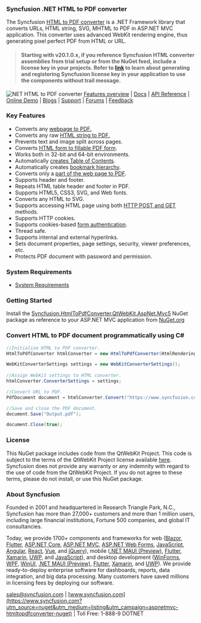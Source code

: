 ### Syncfusion .NET HTML to PDF converter

The Syncfusion [HTML to PDF converter](https://www.syncfusion.com/pdf-framework/net/html-to-pdf?utm_source=nuget&utm_medium=listing&utm_campaign=aspnetmvc-htmltopdf-nuget) is a .NET Framework library that converts URLs, HTML string, SVG, MHTML to PDF in ASP.NET MVC application. This converter uses advanced WebKit rendering engine, thus generating pixel perfect PDF from HTML or URL.

> #### Starting with v20.1.0.x, if you reference Syncfusion HTML converter assemblies from trial setup or from the NuGet feed, include a license key in your projects. Refer to [link](https://help.syncfusion.com/file-formats/licensing/licensing?utm_source=nuget&utm_medium=listing&utm_campaign=aspnetmvc-htmltopdfconverter-nuget) to learn about generating and registering Syncfusion license key in your application to use the components without trail message.

![NET HTML to PDF converter](https://cdn.syncfusion.com/nuget-readme/fileformats/net-html-to-pdf.png)
[Features overview](https://www.syncfusion.com/pdf-framework/net/html-to-pdf) | [Docs](https://help.syncfusion.com/file-formats/pdf/converting-html-to-pdf) | [API Reference](https://help.syncfusion.com/cr/file-formats/Syncfusion.Pdf.HtmlToPdf.html) | [Online Demo](https://ej2.syncfusion.com/aspnetmvc/PDF/HtmltoPDF?utm_source=nuget&utm_medium=listing&utm_campaign=aspnetmvc-htmltopdf-nuget#/bootstrap5) | [Blogs](https://www.syncfusion.com/blogs/?utm_source=nuget&utm_medium=listing&utm_campaign=aspnetmvc-htmltopdf-nuget&s=html+to+pdf) | [Support](https://support.syncfusion.com/support/tickets/create?utm_source=nuget&utm_medium=listing&utm_campaign=aspnetmvc-htmltopdfconverter-nuget) | [Forums](https://www.syncfusion.com/forums?utm_source=nuget&utm_medium=listing&utm_campaign=aspnetmvc-htmltopdfconverter-nuget) | [Feedback](https://www.syncfusion.com/feedback/wpf?utm_source=nuget&utm_medium=listing&utm_campaign=aspnetmvc-htmltopdfconverter-nuget)

### Key Features

* Converts any [webpage to PDF.](https://help.syncfusion.com/file-formats/pdf/convert-html-to-pdf/webkit#url-to-pdf?utm_source=nuget&utm_medium=listing&utm_campaign=aspnetmvc-htmltopdfconverter-nuget)
* Converts any raw [HTML string to PDF.](https://help.syncfusion.com/file-formats/pdf/convert-html-to-pdf/webkit#html-string-to-pdf?utm_source=nuget&utm_medium=listing&utm_campaign=aspnetmvc-htmltopdfconverter-nuget)
* Prevents text and image split across pages.
* Converts [HTML form to fillable PDF form](https://help.syncfusion.com/file-formats/pdf/convert-html-to-pdf/webkit#html-form-to-pdf-form?utm_source=nuget&utm_medium=listing&utm_campaign=aspnetmvc-htmltopdfconverter-nuget).
* Works both in 32-bit and 64-bit environments.
* Automatically [creates Table of Contents](https://help.syncfusion.com/file-formats/pdf/convert-html-to-pdf/webkit#table-of-contents?utm_source=nuget&utm_medium=listing&utm_campaign=aspnetmvc-htmltopdfconverter-nuget).
* Automatically creates [bookmark hierarchy](https://help.syncfusion.com/file-formats/pdf/convert-html-to-pdf/webkit#bookmarks?utm_source=nuget&utm_medium=listing&utm_campaign=aspnetmvc-htmltopdfconverter-nuget).
* Converts only a [part of the web page to PDF](https://help.syncfusion.com/file-formats/pdf/convert-html-to-pdf/webkit#partial-webpage-to-pdf?utm_source=nuget&utm_medium=listing&utm_campaign=aspnetmvc-htmltopdfconverter-nuget).
* Supports header and footer.
* Repeats HTML table header and footer in PDF.
* Supports HTML5, CSS3, SVG, and Web fonts.
* Converts any HTML to SVG.
* Supports accessing HTML page using both [HTTP POST and GET](https://help.syncfusion.com/file-formats/pdf/convert-html-to-pdf/webkit#http-get-and-post?utm_source=nuget&utm_medium=listing&utm_campaign=aspnetmvc-htmltopdfconverter-nuget) methods.
* Supports HTTP cookies.
* Supports cookies-based [form authentication](https://help.syncfusion.com/file-formats/pdf/convert-html-to-pdf/webkit#form-authentication?utm_source=nuget&utm_medium=listing&utm_campaign=aspnetmvc-htmltopdfconverter-nuget).
* Thread safe.
* Supports internal and external hyperlinks.
* Sets document properties, page settings, security, viewer preferences, etc.
* Protects PDF document with password and permission.

### System Requirements

* [System Requirements](https://help.syncfusion.com/file-formats/installation-and-upgrade/system-requirements?utm_source=nuget&utm_medium=listing&utm_campaign=aspnetmvc-htmltopdfconverter-nuget)

### Getting Started

Install the [Syncfusion.HtmlToPdfConverter.QtWebKit.AspNet.Mvc5](https://www.nuget.org/packages/Syncfusion.HtmlToPdfConverter.QtWebKit.AspNet.Mvc5?utm_source=nuget&utm_medium=listing&utm_campaign=aspnetmvc-htmltopdfconverter-nuget) NuGet package as reference to your ASP.NET MVC application from [NuGet.org](https://www.nuget.org/)

### Convert HTML to PDF document programmatically using C#

```csharp
//Initialize HTML to PDF converter.
HtmlToPdfConverter htmlConverter = new HtmlToPdfConverter(HtmlRenderingEngine.WebKit);

WebKitConverterSettings settings = new WebKitConverterSettings();
            
//Assign WebKit settings to HTML converter.
htmlConverter.ConverterSettings = settings;

//Convert URL to PDF.
PdfDocument document = htmlConverter.Convert("https://www.syncfusion.com");

//Save and close the PDF document.
document.Save("Output.pdf");

document.Close(true);
```

### License

This NuGet package includes code from the QtWebKit Project. This code is subject to the terms of the QtWebKit Project license available [here](https://doc.qt.io/archives/qt-5.5/licenses.html#webkit-used-by-the-qtwebkit-module). Syncfusion does not provide any warranty or any indemnity with regard to the use of code from the QtWebKit Project. If you do not agree to these terms, please do not install, or use this NuGet package.

### About Syncfusion

Founded in 2001 and headquartered in Research Triangle Park, N.C., Syncfusion has more than 27,000+ customers and more than 1 million users, including large financial institutions, Fortune 500 companies, and global IT consultancies.
 
Today, we provide 1700+ components and frameworks for web ([Blazor](https://www.syncfusion.com/blazor-components?utm_source=nuget&utm_medium=listing&utm_campaign=aspnetmvc-htmltopdfconverter-nuget), [Flutter](https://www.syncfusion.com/flutter-widgets?utm_source=nuget&utm_medium=listing&utm_campaign=aspnetmvc-htmltopdfconverter-nuget), [ASP.NET Core](https://www.syncfusion.com/aspnet-core-ui-controls?utm_source=nuget&utm_medium=listing&utm_campaign=aspnetmvc-htmltopdfconverter-nuget), [ASP.NET MVC](https://www.syncfusion.com/aspnet-mvc-ui-controls?utm_source=nuget&utm_medium=listing&utm_campaign=aspnetmvc-htmltopdfconverter-nuget), [ASP.NET Web Forms](https://www.syncfusion.com/jquery/aspnet-webforms-ui-controls?utm_source=nuget&utm_medium=listing&utm_campaign=aspnetmvc-htmltopdfconverter-nuget), [JavaScript](https://www.syncfusion.com/javascript-ui-controls?utm_source=nuget&utm_medium=listing&utm_campaign=aspnetmvc-htmltopdfconverter-nuget), [Angular](https://www.syncfusion.com/angular-ui-components?utm_source=nuget&utm_medium=listing&utm_campaign=aspnetmvc-htmltopdfconverter-nuget), [React](https://www.syncfusion.com/react-ui-components?utm_source=nuget&utm_medium=listing&utm_campaign=aspnetmvc-htmltopdfconverter-nuget), [Vue](https://www.syncfusion.com/vue-ui-components?utm_source=nuget&utm_medium=listing&utm_campaign=aspnetmvc-htmltopdfconverter-nuget), and [jQuery](https://www.syncfusion.com/jquery-ui-widgets?utm_source=nuget&utm_medium=listing&utm_campaign=aspnetmvc-htmltopdfconverter-nuget)), mobile ([.NET MAUI (Preview)](https://www.syncfusion.com/maui-controls?utm_source=nuget&utm_medium=listing&utm_campaign=aspnetmvc-htmltopdfconverter-nuget), [Flutter](https://www.syncfusion.com/flutter-widgets?utm_source=nuget&utm_medium=listing&utm_campaign=aspnetmvc-htmltopdfconverter-nuget), [Xamarin](https://www.syncfusion.com/xamarin-ui-controls?utm_source=nuget&utm_medium=listing&utm_campaign=aspnetmvc-htmltopdfconverter-nuget), [UWP](https://www.syncfusion.com/uwp-ui-controls?utm_source=nuget&utm_medium=listing&utm_campaign=aspnetmvc-htmltopdfconverter-nuget), and [JavaScript](https://www.syncfusion.com/javascript-ui-controls?utm_source=nuget&utm_medium=listing&utm_campaign=aspnetmvc-htmltopdfconverter-nuget)), and desktop development ([WinForms](https://www.syncfusion.com/winforms-ui-controls?utm_source=nuget&utm_medium=listing&utm_campaign=aspnetmvc-htmltopdfconverter-nuget), [WPF](https://www.syncfusion.com/wpf-controls?utm_source=nuget&utm_medium=listing&utm_campaign=aspnetmvc-htmltopdfconverter-nuget), [WinUI](https://www.syncfusion.com/winui-controls?utm_source=nuget&utm_medium=listing&utm_campaign=aspnetmvc-htmltopdfconverter-nuget), [.NET MAUI (Preview)](https://www.syncfusion.com/maui-controls?utm_source=nuget&utm_medium=listing&utm_campaign=aspnetmvc-htmltopdfconverter-nuget), [Flutter](https://www.syncfusion.com/flutter-widgets?utm_source=nuget&utm_medium=listing&utm_campaign=aspnetmvc-htmltopdfconverter-nuget), [Xamarin](https://www.syncfusion.com/xamarin-ui-controls?utm_source=nuget&utm_medium=listing&utm_campaign=aspnetmvc-htmltopdfconverter-nuget), and [UWP](https://www.syncfusion.com/uwp-ui-controls?utm_source=nuget&utm_medium=listing&utm_campaign=aspnetmvc-htmltopdfconverter-nuget)). We provide ready-to-deploy enterprise software for dashboards, reports, data integration, and big data processing. Many customers have saved millions in licensing fees by deploying our software.

[sales@syncfusion.com](mailto:sales@syncfusion.com?Subject=Syncfusion%20HTMLConverter%20-%20NuGet) | [www.syncfusion.com](https://www.syncfusion.com?utm_source=nuget&utm_medium=listing&utm_campaign=aspnetmvc-htmltopdfconverter-nuget) | Toll Free: 1-888-9 DOTNET
